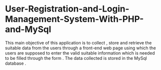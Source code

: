 # User-Registration-and-Login-Management-System-With-PHP-and-MySql

This main objective of this application is to collect , store and retrieve the suitable data from the users through a front-end web page using which the users are supposed to enter the valid suitable information which is needed to be filled through the form .
The data collected is stored in the MySql database .
